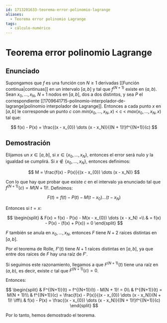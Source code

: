 ```yaml
---
id: 1713201633-teorema-error-polinomio-lagrange
aliases:
  - Teorema error polinomio Lagrange
tags:
  - cálculo-numérico
---
```


# Teorema error polinomio Lagrange

## Enunciado

Supongamos que $f$ es una función con $N\ge 1$ derivadas [[Función continua|continuas]] en un intervalo $[a,b]$ y tal que $f^{(N+1)}$ existe en $(a,b)$. Sean $x_{0},\ldots ,x_{N}$, $N + 1$ nodos en $[a,b]$, dos a dos distintos, y sea $P$ el correspondiente [[1709641715-polinomio-interpolador-de-lagrange|polinomio interpolador de Lagrange]]. Entonces a cada punto $x$ en $[a,b]$ le corresponde un punto $c$ con ${min(x_{0},\ldots ,x_N,x)}$ < c < ${max(x_{0},\ldots ,x_N,x)}$ tal que:

$$
f(x) - P(x) = \frac{(x - x_{0}) \dots (x - x_N)}{(N + 1)!}f^{(N+1)}(c)
$$

## Demostración

Elijamos un $x \in [a,b]$, si $x \in \{x_{0},\ldots,x_N\}$, entonces el error será nulo y la igualdad se cumplirá. Si $x \notin \{x_{0},\ldots,x_N\}$, entonces definimos:

$$
M = \frac{f(x) - P(x)}{(x - x_{0}) \dots (x - x_N)}
$$

Con lo que hay que probar que existe $c$ en el intervalo ya enunciado tal que $f^{(N+1)}(c) = M(N + 1)!$. Definimos:

$$
F(t) = f(t) - P(t) - M(t - x_{0}) \dots (t - x_N)
$$

Entonces si $t = x$:

$$
\begin{split}
    & F(x) = f(x) - P(x) - M(x - x_{0}) \dots (x - x_N) =\\
    & = f(x) - P(x) - (f(x) + P(x)) = 0
\end{split}
$$

$F$ también se anula en $x_{0},\ldots,x_N$, entonces $F$ tiene $N + 2$ raíces distintas en $[a,b]$.

Por el teorema de Rolle, $F'(t)$ tiene $N + 1$ raíces distintas en $[a,b]$, ya que entre dos raíces de $F$ hay una raíz de $F'$.

Si seguimos este razonamiento, llegamos a que $F^{(N+1)}(t)$ tiene una raíz en $(a,b)$, es decir, existe $c$ tal que $F^{(N+1)}(c) = 0$.

Entonces:

$$
\begin{split}
    & F^{(N+1)}(t) = f^{(N+1)}(t) - M(N + 1)! = 0\\
    & f^{(N+1)}(t) = M(N + 1)!\\
    & f^{(N+1)}(c) = \frac{f(x) - P(x)}{(x - x_{0}) \dots (x - x_N)}(N + 1)! \iff\\
    & f(x) - P(x) = \frac{(x - x_{0}) \dots (x - x_N)}{(N + 1)!}f^{(N+1)}(c)
\end{split}
$$

Por lo tanto, hemos demostrado el teorema.
